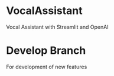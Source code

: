 # VocalAssistant
Vocal Assistant with Streamlit and OpenAI

# Develop Branch
For development of new features